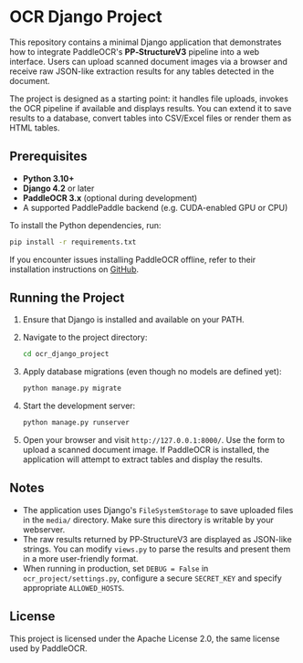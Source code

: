 # OCR Django Project

This repository contains a minimal Django application that demonstrates how to
integrate PaddleOCR's **PP‑StructureV3** pipeline into a web interface. Users
can upload scanned document images via a browser and receive raw JSON-like
extraction results for any tables detected in the document.

The project is designed as a starting point: it handles file uploads,
invokes the OCR pipeline if available and displays results. You can extend
it to save results to a database, convert tables into CSV/Excel files or
render them as HTML tables.

## Prerequisites

* **Python 3.10+**
* **Django 4.2** or later
* **PaddleOCR 3.x** (optional during development)
* A supported PaddlePaddle backend (e.g. CUDA-enabled GPU or CPU)

To install the Python dependencies, run:

```bash
pip install -r requirements.txt
```

If you encounter issues installing PaddleOCR offline, refer to their
installation instructions on [GitHub](https://github.com/PaddlePaddle/PaddleOCR).

## Running the Project

1. Ensure that Django is installed and available on your PATH.
2. Navigate to the project directory:

   ```bash
   cd ocr_django_project
   ```

3. Apply database migrations (even though no models are defined yet):

   ```bash
   python manage.py migrate
   ```

4. Start the development server:

   ```bash
   python manage.py runserver
   ```

5. Open your browser and visit `http://127.0.0.1:8000/`. Use the form to
   upload a scanned document image. If PaddleOCR is installed, the
   application will attempt to extract tables and display the results.

## Notes

* The application uses Django's `FileSystemStorage` to save uploaded files in
  the `media/` directory. Make sure this directory is writable by your
  webserver.
* The raw results returned by PP‑StructureV3 are displayed as JSON-like
  strings. You can modify `views.py` to parse the results and present
  them in a more user-friendly format.
* When running in production, set `DEBUG = False` in `ocr_project/settings.py`,
  configure a secure `SECRET_KEY` and specify appropriate `ALLOWED_HOSTS`.

## License

This project is licensed under the Apache License 2.0, the same license
used by PaddleOCR.